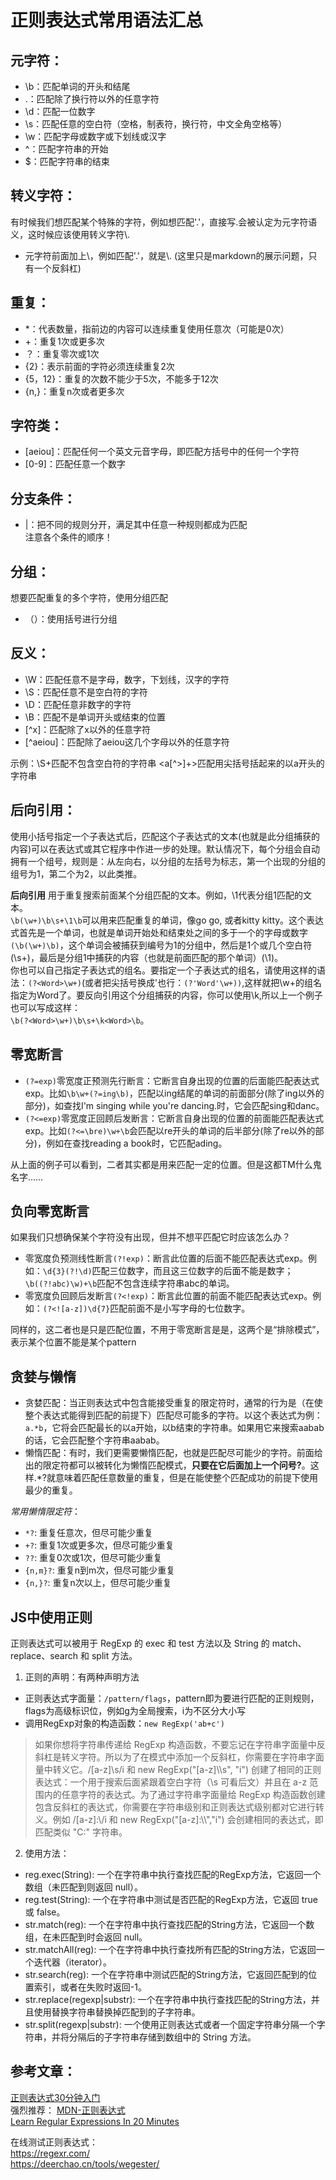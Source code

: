 # 正则表达式常用语法汇总

## 元字符：
- \b：匹配单词的开头和结尾
- .：匹配除了换行符以外的任意字符
- \d：匹配一位数字
- \s：匹配任意的空白符（空格，制表符，换行符，中文全角空格等）
- \w：匹配字母或数字或下划线或汉字
- ^：匹配字符串的开始
- $：匹配字符串的结束


## 转义字符：
有时候我们想匹配某个特殊的字符，例如想匹配'.'，直接写.会被认定为元字符语义，这时候应该使用转义字符\\.
- 元字符前面加上\，例如匹配'.'，就是\\. (这里只是markdown的展示问题，只有一个反斜杠)


## 重复：
- *：代表数量，指前边的内容可以连续重复使用任意次（可能是0次）
- +：重复1次或更多次
- ？：重复零次或1次
- {2}：表示前面的字符必须连续重复2次
- {5，12}：重复的次数不能少于5次，不能多于12次
- {n,}：重复n次或者更多次


## 字符类：
- [aeiou]：匹配任何一个英文元音字母，即匹配方括号中的任何一个字符
- [0-9]：匹配任意一个数字


## 分支条件：
- |：把不同的规则分开，满足其中任意一种规则都成为匹配  
注意各个条件的顺序！


## 分组：
想要匹配重复的多个字符，使用分组匹配
- （）：使用括号进行分组


## 反义：
- \W：匹配任意不是字母，数字，下划线，汉字的字符
- \S：匹配任意不是空白符的字符
- \D：匹配任意非数字的字符
- \B：匹配不是单词开头或结束的位置
- [^x]：匹配除了x以外的任意字符
- [^aeiou]：匹配除了aeiou这几个字母以外的任意字符

示例：\S+匹配不包含空白符的字符串
<a[^>]+>匹配用尖括号括起来的以a开头的字符串


## 后向引用：
使用小括号指定一个子表达式后，匹配这个子表达式的文本(也就是此分组捕获的内容)可以在表达式或其它程序中作进一步的处理。默认情况下，每个分组会自动拥有一个组号，规则是：从左向右，以分组的左括号为标志，第一个出现的分组的组号为1，第二个为2，以此类推。  

**后向引用** 用于重复搜索前面某个分组匹配的文本。例如，\1代表分组1匹配的文本。  
`\b(\w+)\b\s+\1\b`可以用来匹配重复的单词，像go go, 或者kitty kitty。这个表达式首先是一个单词，也就是单词开始处和结束处之间的多于一个的字母或数字`(\b(\w+)\b)`，这个单词会被捕获到编号为1的分组中，然后是1个或几个空白符(\s+)，最后是分组1中捕获的内容（也就是前面匹配的那个单词）(\1)。  
你也可以自己指定子表达式的组名。要指定一个子表达式的组名，请使用这样的语法：`(?<Word>\w+)`(或者把尖括号换成'也行：`(?'Word'\w+))`,这样就把\w+的组名指定为Word了。要反向引用这个分组捕获的内容，你可以使用\k<Word>,所以上一个例子也可以写成这样：  
`\b(?<Word>\w+)\b\s+\k<Word>\b`。


## 零宽断言
- `(?=exp)`零宽度正预测先行断言：它断言自身出现的位置的后面能匹配表达式exp。比如`\b\w+(?=ing\b)`，匹配以ing结尾的单词的前面部分(除了ing以外的部分)，如查找I'm singing while you're dancing.时，它会匹配sing和danc。
- `(?<=exp)`零宽度正回顾后发断言：它断言自身出现的位置的前面能匹配表达式exp。比如`(?<=\bre)\w+\b`会匹配以re开头的单词的后半部分(除了re以外的部分)，例如在查找reading a book时，它匹配ading。

从上面的例子可以看到，二者其实都是用来匹配一定的位置。但是这都TM什么鬼名字……


## 负向零宽断言
如果我们只想确保某个字符没有出现，但并不想平匹配它时应该怎么办？
- 零宽度负预测线性断言`(?!exp)`：断言此位置的后面不能匹配表达式exp。例如：`\d{3}(?!\d)`匹配三位数字，而且这三位数字的后面不能是数字；`\b((?!abc)\w)+\b`匹配不包含连续字符串abc的单词。
- 零宽度负回顾后发断言`(?<!exp)`：断言此位置的前面不能匹配表达式exp。例如：`(?<![a-z])\d{7}`匹配前面不是小写字母的七位数字。

同样的，这二者也是只是匹配位置，不用于零宽断言是是，这两个是“排除模式”，表示某个位置不能是某个pattern


## 贪婪与懒惰
- 贪婪匹配：当正则表达式中包含能接受重复的限定符时，通常的行为是（在使整个表达式能得到匹配的前提下）匹配尽可能多的字符。以这个表达式为例：`a.*b`，它将会匹配最长的以a开始，以b结束的字符串。如果用它来搜索aabab的话，它会匹配整个字符串aabab。
- 懒惰匹配：有时，我们更需要懒惰匹配，也就是匹配尽可能少的字符。前面给出的限定符都可以被转化为懒惰匹配模式，**只要在它后面加上一个问号?**。这样.*?就意味着匹配任意数量的重复，但是在能使整个匹配成功的前提下使用最少的重复。

*常用懒惰限定符*：
- `*?`: 重复任意次，但尽可能少重复
- `+?`: 重复1次或更多次，但尽可能少重复
- `??`: 重复0次或1次，但尽可能少重复
- `{n,m}?`: 重复n到m次，但尽可能少重复
- `{n,}?`: 重复n次以上，但尽可能少重复


## JS中使用正则
正则表达式可以被用于 RegExp 的 exec 和 test 方法以及 String 的 match、replace、search 和 split 方法。
1. 正则的声明：有两种声明方法
- 正则表达式字面量：`/pattern/flags`，pattern即为要进行匹配的正则规则，flags为高级标识位，例如g为全局搜索，i为不区分大小写
- 调用RegExp对象的构造函数：`new RegExp('ab+c')`
>如果你想将字符串传递给 RegExp 构造函数，不要忘记在字符串字面量中反斜杠是转义字符。所以为了在模式中添加一个反斜杠，你需要在字符串字面量中转义它。/[a-z]\s/i 和 new RegExp("[a-z]\\\s", "i") 创建了相同的正则表达式：一个用于搜索后面紧跟着空白字符（\s 可看后文）并且在 a-z 范围内的任意字符的表达式。为了通过字符串字面量给 RegExp 构造函数创建包含反斜杠的表达式，你需要在字符串级别和正则表达式级别都对它进行转义。例如 /[a-z]:\\/i 和 new RegExp("[a-z]:\\\\","i") 会创建相同的表达式，即匹配类似 "C:\" 字符串。
2. 使用方法：
- reg.exec(String): 一个在字符串中执行查找匹配的RegExp方法，它返回一个数组（未匹配到则返回 null）。
- reg.test(String): 一个在字符串中测试是否匹配的RegExp方法，它返回 true 或 false。
- str.match(reg): 一个在字符串中执行查找匹配的String方法，它返回一个数组，在未匹配到时会返回 null。
- str.matchAll(reg): 一个在字符串中执行查找所有匹配的String方法，它返回一个迭代器（iterator）。
- str.search(reg): 一个在字符串中测试匹配的String方法，它返回匹配到的位置索引，或者在失败时返回-1。
- str.replace(regexp|substr): 一个在字符串中执行查找匹配的String方法，并且使用替换字符串替换掉匹配到的子字符串。
- str.split(regexp|substr): 一个使用正则表达式或者一个固定字符串分隔一个字符串，并将分隔后的子字符串存储到数组中的 String 方法。

## 参考文章：
[正则表达式30分钟入门](https://deerchao.cn/tutorials/regex/regex.htm)  
强烈推荐： [MDN-正则表达式](https://deerchao.cn/tutorials/regex/regex.htm)  
[Learn Regular Expressions In 20 Minutes](https://www.youtube.com/watch?v=rhzKDrUiJVk)  

在线测试正则表达式：  
https://regexr.com/  
https://deerchao.cn/tools/wegester/
